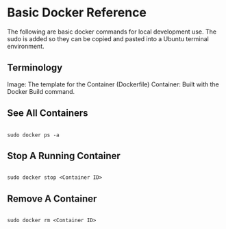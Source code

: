 # Basic Docker Reference

The following are basic docker commands for local development use. The sudo is added so they can be copied and pasted into a Ubuntu terminal environment.

## Terminology

Image: The template for the Container (Dockerfile)
Container: Built with the Docker Build command.

## See All Containers

```shell

sudo docker ps -a

```

## Stop A Running Container

```shell

sudo docker stop <Container ID>

```

## Remove A Container

```shell

sudo docker rm <Container ID>

```
